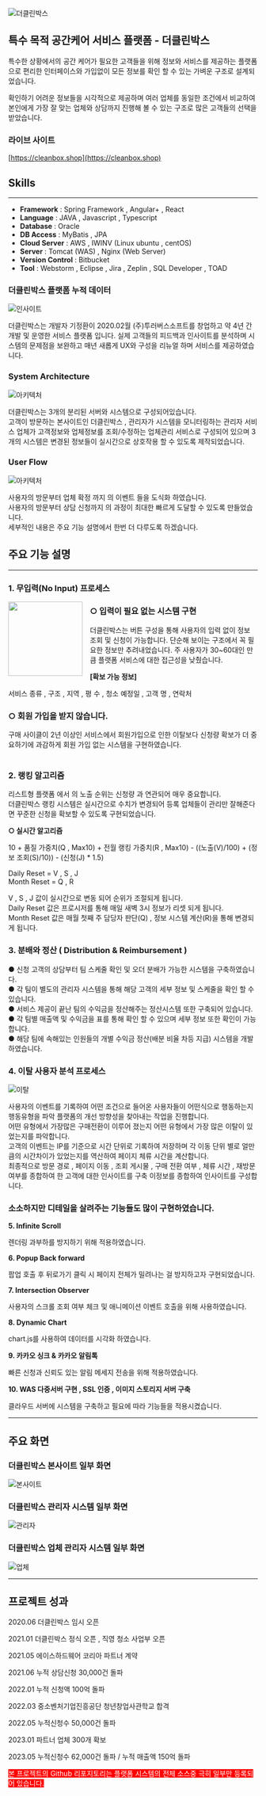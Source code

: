 ![더클린박스](https://camo.githubusercontent.com/628859cee5e4c7363dce93261e8c0666d3b8d3954512664adecdb9eb85c44eb5/68747470733a2f2f636f6f6c636c65616e65722e636f2e6b722f66696c65446f776e4c6f61642f3137303831313338363739393672722e6a7067)
## 특수 목적 공간케어 서비스 플랫폼 - 더클린박스

특수한 상황에서의 공간 케어가 필요한 고객들을 위해 정보와 서비스를 제공하는 플랫폼으로 편리한 인터페이스와 가입없이 모든 정보를 확인 할 수 있는 가벼운 구조로 설계되었습니다.

확인하기 어려운 정보들을 시각적으로 제공하며 여러 업체를 동일한 조건에서 비교하여 본인에게 가장 잘 맞는 업체와 상담까지 진행해 볼 수 있는 구조로 많은 고객들의 선택을 받았습니다.

### 라이브 사이트

[https://cleanbox.shop](https://cleanbox.shop)
## **Skills**

---

- **Framework** : Spring Framework , Angular+ , React
- **Language** : JAVA , Javascript , Typescript
- **Database** : Oracle
- **DB Access** : MyBatis , JPA
- **Cloud Server** : AWS , IWINV (Linux ubuntu , centOS)
- **Server** : Tomcat (WAS) , Nginx (Web Server)
- **Version Control** : Bitbucket
- **Tool** : Webstorm , Eclipse , Jira , Zeplin , SQL Developer , TOAD

### 더클린박스 플랫폼 누적 데이터

![인사이트](https://coolcleaner.co.kr/fileDownLoad/1708124368591342.jpg)

더클린박스는 개발자 기정환이 2020.02월 (주)투러버스소프트를 창업하고 약 4년 간 개발 및 운영한 서비스 플랫폼 입니다.  실제 고객들의 피드백과 인사이트를 분석하며 시스템의 문제점을 보완하고 매년 새롭게 UX와 구성을 리뉴얼 하며 서비스를 제공하였습니다.

### System Architecture

![아키텍처](https://coolcleaner.co.kr/fileDownLoad/1708126968932ac.png)

더클린박스는 3개의 분리된 서버와 시스템으로 구성되어있습니다.  
고객이 방문하는 본사이트인 더클린박스 , 관리자가 시스템을 모니터링하는 관리자 서비스
업체가 고객정보와 업체정보를 조회/수정하는 업체관리 서비스로 구성되어 있으며 3개의 시스템은
변경된 정보들이 실시간으로 상호작용 할 수 있도록 제작되었습니다.

### User Flow

![아키텍처](https://coolcleaner.co.kr/fileDownLoad/1708127398583AB.png)

사용자의 방문부터 업체 확정 까지 의 이벤트 들을 도식화 하였습니다.  
사용자의 방문부터 상담 신청까지 의 과정이 최대한 빠르게 도달할 수 있도록 만들었습니다.  
세부적인 내용은 주요 기능 설명에서 한번 더 다루도록 하겠습니다.

## 주요 기능 설명

---

### 1. 무입력(No Input) 프로세스

<img src="https://coolcleaner.co.kr/fileDownLoad/170812751514153.gif" width="150" align="left" style="margin-right: 15px;"/>

### **○ 입력이 필요 없는 시스템 구현**

더클린박스는 버튼 구성을 통해 사용자의 입력 없이 정보 조회 및 신청이 가능합니다. 단순해 보이는 구조에서 꼭 필요한 정보만 추려내었습니다. 주 사용자가 30~60대인 만큼 플랫폼 서비스에 대한 접근성을 낮췄습니다.

**[확보 가능 정보]**

서비스 종류 , 구조 , 지역 , 평 수 , 청소 예정일 , 고객 명 , 연락처

### **○ 회원 가입을 받지 않습니다.**

구매 사이클이 2년 이상인 서비스에서 회원가입으로 인한 이탈보다 신청량 확보가 더 중요하기에 과감하게 회원 가입 없는 시스템을 구현하였습니다.
<br><br>

### 2. 랭킹 알고리즘
리스트형 플랫폼 에서 의 노출 순위는 신청량 과 연관되어 매우 중요합니다.  
더클린박스 랭킹 시스템은 실시간으로 수치가 변경되어 등록 업체들이 관리만 잘해준다면 꾸준한 신청을 확보할 수 있도록 구현되었습니다.

**○ 실시간 알고리즘**

10 + 품질 가중치(Q , Max10) + 전월 랭킹 가중치(R , Max10) - ((노출(V)/100) + (정보 조회(S)/10)) - (신청(J) * 1.5)

Daily Reset = V , S , J  
Month Reset = Q , R  

V , S , J 값이 실시간으로 변동 되어 순위가 조절되게 됩니다.  
Daily Reset 값은 프로시저를 통해 매일 새벽 3시 정보가 리셋 되게 됩니다.  
Month Reset 값은 매월 첫째 주 담당자 판단(Q) , 정보 시스템 계산(R)을 통해 변경되게 됩니다.

### 3. 분배와 정산 ( Distribution & Reimbursement )

● 신청 고객의 상담부터 팀 스케줄 확인 및 오더 분배가 가능한 시스템을 구축하였습니다.  
● 각 팀이 별도의 관리자 시스템을 통해 해당 고객의 세부 정보 및 스케줄을 확인 할 수 있습니다.  
● 서비스 제공이 끝난 팀의 수익금을 정산해주는 정산시스템 또한 구축되어 있습니다.  
● 각 팀별 매출액 및 수익금을 표를 통해 확인 할 수 있으며 세부 정보 또한 확인이 가능합니다.  
● 해당 팀에 속해있는 인원들의 개별 수익금 정산(배분 비율 차등 지급) 시스템을 개발하였습니다.

### 4. 이탈 사용자 분석 프로세스

![이탈](https://coolcleaner.co.kr/fileDownLoad/17081314587594242.png)

사용자의 이벤트를 기록하여 어떤 조건으로 들어온 사용자들이 어떤식으로 행동하는지 행동유형을 파악 플랫폼의 개선 방향성을 찾아내는 작업을 진행합니다.  
어떤 유형에서 가장많은 구매전환이 이루어 졌는지 어떤 유형에서 가장 많은 이탈이 있었는지를 파악합니다.  
고객의 이벤트는 IP를 기준으로 시간 단위로 기록하여 저장하며 각 이동 단위 별로 얼만큼의 시간차이가 있었는지를 역산하여 페이지 체류 시간을 계산합니다.  
최종적으로 방문 경로 , 페이지 이동 , 조회 게시물 , 구매 전환 여부 , 체류 시간 , 재방문 여부를 종합하여 한 고객에 대한 인사이트를 구축 이정보를 종합하여 인사이트를 구성합니다.

### 소소하지만 디테일을 살려주는 기능들도 많이 구현하였습니다. 

**5. Infinite Scroll**

렌더링 과부하를 방지하기 위해 적용하였습니다.

**6. Popup Back forward**

팝업 호출 후 뒤로가기 클릭 시 페이지 전체가 밀려나는 걸 방지하고자 구현되었습니다.

**7. Intersection Observer**

사용자의 스크롤 조회 여부 체크 및 애니메이션 이벤트 호출을 위해 사용하였습니다.

**8. Dynamic Chart**

chart.js를 사용하여 데이터를 시각화 하였습니다.

**9. 카카오 싱크 & 카카오 알림톡**

빠른 신청과 신뢰도 있는 알림 메세지 전송을 위해 적용하였습니다.

**10. WAS 다중서버 구현 , SSL 인증 , 이미지 스토리지 서버 구축**

클라우드 서버에 시스템을 구축하고 필요에 따라 기능들을 적용시켰습니다.

---
## 주요 화면

### 더클린박스 본사이트 일부 화면

![본사이트](https://coolcleaner.co.kr/fileDownLoad/17081315351045555.jpg)

### 더클린박스 관리자 시스템 일부 화면

![관리자](https://coolcleaner.co.kr/fileDownLoad/1708131567629551.jpg)

### 더클린박스 업체 관리자 시스템 일부 화면

![업체](https://coolcleaner.co.kr/fileDownLoad/170813159105562626.jpg)

---

## 프로젝트 성과


2020.06 더클린박스 임시 오픈

2021.01 더클린박스 정식 오픈 , 직영 청소 사업부 오픈

2021.05 에이스하드웨어 코리아 파트너 계약

2021.06 누적 상담신청 30,000건 돌파

2022.01 누적 신청액 100억 돌파

2022.03 중소벤처기업진흥공단 청년창업사관학교 합격

2022.05 누적신청수 50,000건 돌파

2023.01 파트너 업체 300개 확보

2023.05 누적신청수 62,000건 돌파 / 누적 매출액 150억 돌파


<span style="background:red; color:white">
본 프로젝트의 Github 리포지토리는 플랫폼 시스템의 전체 소스중 극히 일부만 등록되어 있습니다.  
</span>
